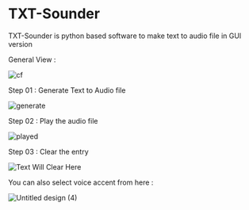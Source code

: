 # TXT-Sounder
TXT-Sounder is python based software to make text to audio file in GUI version

General View :

![cf](https://user-images.githubusercontent.com/73385029/219882461-1f477bb1-b191-4300-8cc9-38403e077477.jpg)


Step 01 : Generate Text to Audio file

![generate](https://user-images.githubusercontent.com/73385029/219883913-c06b4c4b-c9b9-466c-9722-7aa27c17eaa1.png)

Step 02 : Play the audio file

![played](https://user-images.githubusercontent.com/73385029/219884073-0fb2ede2-ca5c-47f4-bfca-98f31ef0f6e4.png)

Step 03 : Clear the entry

![Text Will Clear Here](https://user-images.githubusercontent.com/73385029/219884053-6bf29d21-542d-41dc-a9ac-09905172cd30.png)

You can also select voice accent from here :

![Untitled design (4)](https://user-images.githubusercontent.com/73385029/219884173-66b071c3-70e5-47cc-b7df-0bebbb1a58b7.png)
